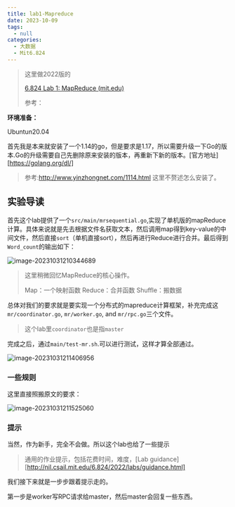 ```yaml
---
title: lab1-Mapreduce
date: 2023-10-09
tags: 
  - null
categories: 
  - 大数据
  - Mit6.824
---
```


> 这里做2022版的
>
> [6.824 Lab 1: MapReduce (mit.edu)](http://nil.csail.mit.edu/6.824/2022/labs/lab-mr.html)
>
> 参考：
>
> 

**环境准备：**

Ubuntun20.04

首先我是本来就安装了一个1.14的go，但是要求是1.17，所以需要升级一下Go的版本.Go的升级需要自己先删除原来安装的版本，再重新下新的版本。[官方地址][https://golang.org/dl/]

> 参考:http://www.yinzhongnet.com/1114.html 这里不赘述怎么安装了。

## 实验导读

首先这个lab提供了一个`src/main/mrsequential.go`,实现了单机版的mapReduce计算。具体来说就是先去根据文件名获取文本，然后调用map得到key-value的中间文件，然后直接`sort`（单机直接sort），然后再进行Reduce进行合并。最后得到`Word_count`的输出如下：

![image-20231031210344689](https://typora-1309665611.cos.ap-nanjing.myqcloud.com/typora/image-20231031210344689.png)

>这里稍微回忆MapReduce的核心操作。
>
>Map：一个映射函数    Reduce：合并函数   Shuffle：搬数据

总体对我们的要求就是要实现一个分布式的mapreduce计算框架，补充完成这 `mr/coordinator.go`, `mr/worker.go`, and `mr/rpc.go`三个文件。

> 这个lab里`coordinator`也是指`master`

完成之后，通过`main/test-mr.sh`.可以进行测试，这样才算全部通过。

![image-20231031211406956](https://typora-1309665611.cos.ap-nanjing.myqcloud.com/typora/image-20231031211406956.png)

###  一些规则

这里直接照搬原文的要求：

![image-20231031211525060](https://typora-1309665611.cos.ap-nanjing.myqcloud.com/typora/image-20231031211525060.png)

### 提示

当然，作为新手，完全不会做。所以这个lab也给了一些提示

> 通用的作业提示，包括花费时间，难度，[Lab guidance][http://nil.csail.mit.edu/6.824/2022/labs/guidance.html]

我们接下来就是一步步跟着提示走的。

第一步是worker写RPC请求给master，然后master会回复一些东西。

